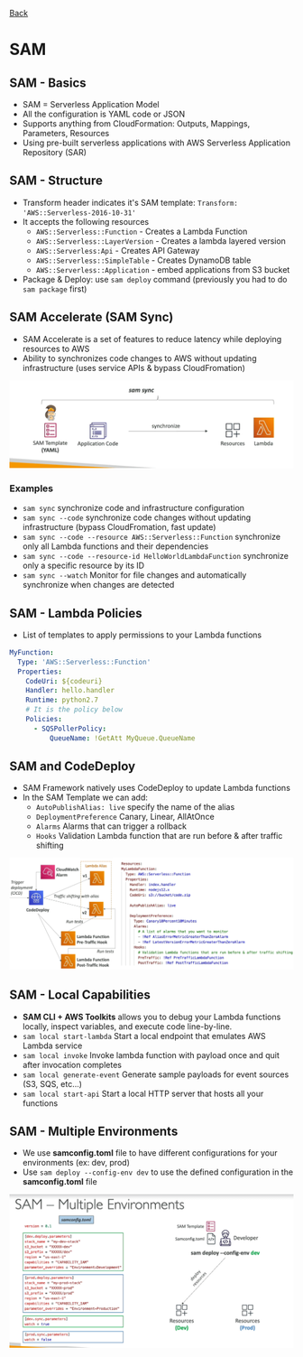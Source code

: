[Back](./AWS.md)

# SAM

## SAM - Basics

- SAM = Serverless Application Model
- All the configuration is YAML code or JSON
- Supports anything from CloudFormation: Outputs, Mappings, Parameters, Resources
- Using pre-built serverless applications with AWS Serverless Application Repository (SAR)

## SAM - Structure

- Transform header indicates it's SAM template: `Transform: 'AWS::Serverless-2016-10-31'`
- It accepts the following resources
  - `AWS::Serverless::Function` - Creates a Lambda Function
  - `AWS::Serverless::LayerVersion` - Creates a lambda layered version
  - `AWS::Serverless:Api` - Creates API Gateway
  - `AWS::Serverless::SimpleTable` - Creates DynamoDB table
  - `AWS::Serverless::Application` - embed applications from S3 bucket
- Package & Deploy: use `sam deploy` command (previously you had to do `sam package` first)

## SAM Accelerate (SAM Sync)

- SAM Accelerate is a set of features to reduce latency while deploying resources to AWS
- Ability to synchronizes code changes to AWS without updating infrastructure (uses service APIs & bypass CloudFromation)

![SAM Accelerate](./assets/63.png)

### Examples

- `sam sync` synchronize code and infrastructure configuration
- `sam sync --code` synchronize code changes without updating infrastructure (bypass CloudFromation, fast update)
- `sam sync --code --resource AWS::Serverless::Function` synchronize only all Lambda functions and their dependencies
- `sam sync --code --resource-id HelloWorldLambdaFunction` synchronize only a specific resource by its ID
- `sam sync --watch` Monitor for file changes and automatically synchronize when changes are detected

## SAM - Lambda Policies

- List of templates to apply permissions to your Lambda functions

```yaml
MyFunction:
  Type: 'AWS::Serverless::Function'
  Properties:
    CodeUri: ${codeuri}
    Handler: hello.handler
    Runtime: python2.7
    # It is the policy below
    Policies:
      - SQSPollerPolicy:
          QueueName: !GetAtt MyQueue.QueueName
```

## SAM and CodeDeploy

- SAM Framework natively uses CodeDeploy to update Lambda functions
- In the SAM Template we can add:
  - `AutoPublishAlias: live` specify the name of the alias
  - `DeploymentPreference` Canary, Linear, AllAtOnce
  - `Alarms` Alarms that can trigger a rollback
  - `Hooks` Validation Lambda function that are run before & after traffic shifting

![SAM & CodeDeploy](./assets/71.png)

## SAM - Local Capabilities

- **SAM CLI + AWS Toolkits** allows you to debug your Lambda functions locally, inspect variables, and execute code line-by-line.
- `sam local start-lambda` Start a local endpoint that emulates AWS Lambda service
- `sam local invoke` Invoke lambda function with payload once and quit after invocation completes
- `sam local generate-event` Generate sample payloads for event sources (S3, SQS, etc...)
- `sam local start-api` Start a local HTTP server that hosts all your functions

## SAM - Multiple Environments

- We use **samconfig.toml** file to have different configurations for your environments (ex: dev, prod)
- Use `sam deploy --config-env dev` to use the defined configuration in the **samconfig.toml** file

![SAM Multiple Environments](./assets/64.png)

